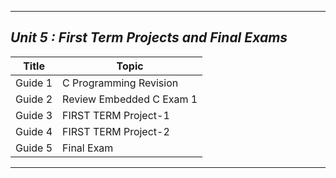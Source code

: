 __________________________________________________________________
## _Unit 5 : First Term Projects and Final Exams_
| Title | Topic |
| ----- | ------|
| Guide 1 | C Programming Revision |
| Guide 2 | Review Embedded C Exam 1 |
| Guide 3 | FIRST TERM Project-1 |
| Guide 4 | FIRST TERM Project-2 |
| Guide 5 | Final Exam |
__________________________________________________________________